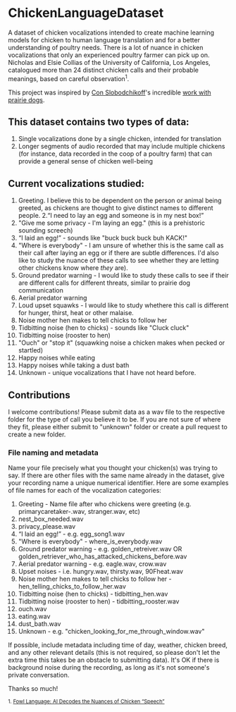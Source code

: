 # ChickenLanguageDataset
A dataset of chicken vocalizations intended to create machine learning models for chicken to human language translation and for a better understanding of poultry needs. There is a lot of nuance in chicken vocalizations that only an experienced poultry farmer can pick up on. Nicholas and Elsie Collias of the University of California, Los Angeles, catalogued more than 24 distinct chicken calls and their probable meanings, based on careful observation<sup>1</sup>.

This project was inspired by [Con Slobodchikoff](http://chasingdoctordolittle.com)'s incredible [work with prairie dogs](https://www.youtube.com/watch?v=y1kXCh496U0). 

## This dataset contains two types of data: 
1. Single vocalizations done by a single chicken, intended for translation
2. Longer segments of audio recorded that may include multiple chickens (for instance, data recorded in the coop of a poultry farm) that can provide a general sense of chicken well-being

## Current vocalizations studied:
1. Greeting. I believe this to be dependent on the person or animal being greeted, as chickens are thought to give distinct names to different people.
2.“I need to lay an egg and someone is in my nest box!”
3. "Give me some privacy - I'm laying an egg." (this is a prehistoric sounding screech)
4. “I laid an egg!” - sounds like "buck buck buck buh KACK!"
5. "Where is everybody" - I am unsure of whether this is the same call as their call after laying an egg or if there are subtle differences. I'd also like to study the nuance of these calls to see whether they are letting other chickens know where *they* are).
6. Ground predator warning - I would like to study these calls to see if their are different calls for different threats, similar to prairie dog communication
7. Aerial predator warning
8. Loud upset squawks - I would like to study whethere this call is different for hunger, thirst, heat or other malaise.
9. Noise mother hen makes to tell chicks to follow her
10. Tidbitting noise (hen to chicks) - sounds like "Cluck cluck"
11. Tidbitting noise (rooster to hen)
12. "Ouch" or "stop it" (squawking noise a chicken makes when pecked or startled)
13. Happy noises while eating
14. Happy noises while taking a dust bath
15. Unknown - unique vocalizations that I have not heard before.

## Contributions
I welcome contributions! 
Please submit data as a wav file to the respective folder for the type of call you believe it to be. If you are not sure of where they fit, please either submit to "unknown" folder or create a pull request to create a new folder. 

### File naming and metadata
Name your file precisely what you thought your chicken(s) was trying to say. If there are other files with the same name already in the dataset, give your recording name a unique numerical identifier.
Here are some examples of file names for each of the vocalization categories:

1. Greeting -  Name file after who chickens were greeting (e.g. primarycaretaker-.wav, stranger.wav, etc)
2. nest_box_needed.wav
3. privacy_please.wav
4. “I laid an egg!” - e.g. egg_song1.wav
5. "Where is everybody" - where_is_everybody.wav
6. Ground predator warning - e.g. golden_retreiver.wav OR golden_retriever_who_has_attacked_chickens_before.wav
7. Aerial predator warning - e.g. eagle.wav, crow.wav
8. Upset noises - i.e. hungry.wav, thirsty.wav, 90Fheat.wav
9. Noise mother hen makes to tell chicks to follow her - hen_telling_chicks_to_follow_her.wav
10. Tidbitting noise (hen to chicks) - tidbitting_hen.wav
11. Tidbitting noise (rooster to hen) - tidbitting_rooster.wav
12. ouch.wav
13. eating.wav
14. dust_bath.wav
15. Unknown - e.g. "chicken_looking_for_me_through_window.wav"

If possible, include metadata including time of day, weather, chicken breed, and any other relevant details (this is not required, so please don't let the extra time this takes be an obstacle to submitting data).
It's OK if there is background noise during the recording, as long as it's not someone's private conversation. 

Thanks so much! 

<sub>1. [Fowl Language: AI Decodes the Nuances of Chicken “Speech”](https://www.scientificamerican.com/article/fowl-language-ai-decodes-the-nuances-of-chicken-ldquo-speech-rdquo/)</sub>
